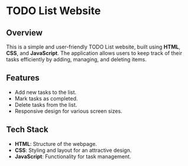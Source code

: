 # TODO List Website

## Overview
This is a simple and user-friendly TODO List website, built using **HTML**, **CSS**, and **JavaScript**. The application allows users to keep track of their tasks efficiently by adding, managing, and deleting items.

## Features
- Add new tasks to the list.
- Mark tasks as completed.
- Delete tasks from the list.
- Responsive design for various screen sizes.

## Tech Stack
- **HTML**: Structure of the webpage.
- **CSS**: Styling and layout for an attractive design.
- **JavaScript**: Functionality for task management.
